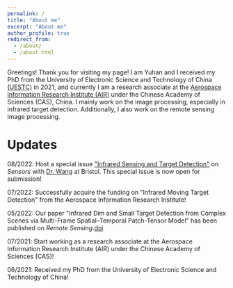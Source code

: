 ```yaml
---
permalink: /
title: "About me"
excerpt: "About me"
author_profile: true
redirect_from: 
  - /about/
  - /about.html
---
```


Greetings! Thank you for visiting my page!
I am Yuhan and I received my PhD from the University of Electronic Science and Technology of China [(UESTC)](https://en.uestc.edu.cn/) in 2021, and currently I am a research associate at the [Aerospace Information Research Institute (AIR)](http://english.aircas.cn/) under the Chinese Academy of Sciences (CAS), China. I mainly work on the image processing, especially in infrared target detection. Additionally, I also work on the remote sensing image processing. 

Updates
======
08/2022: Host a special issue ["Infrared Sensing and Target Detection"](https://www.mdpi.com/journal/sensors/special_issues/W80R9G28H3) on *Sensors* with [Dr. Wang](https://wang-xiaoyang.github.io/) at Bristol. This special issue is now open for submission!

07/2022: Successfully acquire the funding on "Infrared Moving Target Detection" from the Aerospace Information Research Institute!

05/2022: Our paper "Infrared Dim and Small Target Detection from Complex Scenes via Multi-Frame Spatial–Temporal Patch-Tensor Model" has been published on *Remote Sensing*.[doi](https://www.mdpi.com/2072-4292/14/9/2234)

07/2021: Start working as a research associate at the Aerospace Information Research Institute (AIR) under the Chinese Academy of Sciences (CAS)!

06/2021: Received my PhD from the University of Electronic Science and Technology of China!
